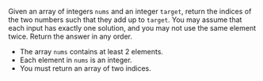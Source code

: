 Given an array of integers `nums` and an integer `target`, return the indices of the two numbers such that they add up to `target`. You may assume that each input has exactly one solution, and you may not use the same element twice. Return the answer in any order.

- The array `nums` contains at least 2 elements.
- Each element in `nums` is an integer.
- You must return an array of two indices.